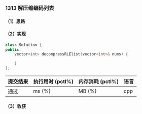 ### 1313 解压缩编码列表

#### （1）思路

#### （2）实现

```cpp
class Solution {
public:
    vector<int> decompressRLElist(vector<int>& nums) {

    }
};
```

| 提交结果 | 执行用时 (pctl%) | 内存消耗 (pctl%) | 语言 |
|:---------|:-----------------|:-----------------|:-----|
| 通过     |  ms (%)   |  MB (%)  | cpp  |

#### （3）收获
